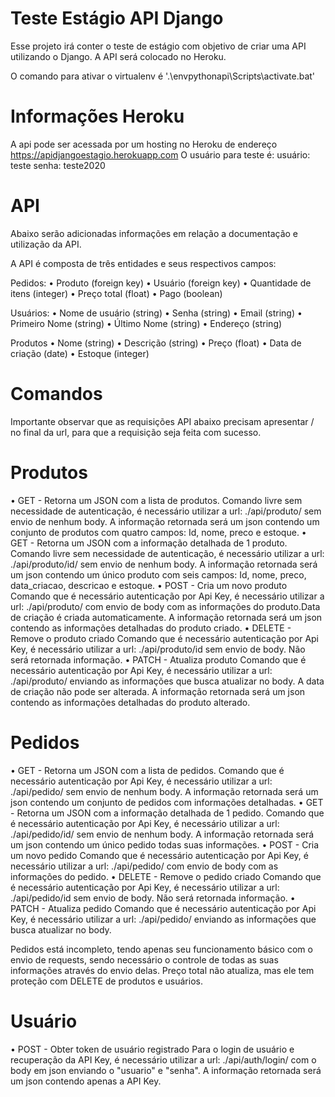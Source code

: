 # Teste Estágio API Django

Esse projeto irá conter o teste de estágio com objetivo de criar uma API utilizando o Django.
A API será colocado no Heroku.

O comando para ativar o virtualenv é '.\envpythonapi\Scripts\activate.bat'

# Informações Heroku

A api pode ser acessada por um hosting no Heroku de endereço https://apidjangoestagio.herokuapp.com
O usuário para teste é:
usuário: teste
senha: teste2020

# API

Abaixo serão adicionadas informações em relação a documentação e utilização da API.

A API é composta de três entidades e seus respectivos campos:


Pedidos:
• Produto (foreign key)
• Usuário (foreign key)
• Quantidade de itens (integer)
• Preço total (float)
• Pago (boolean)


Usuários:
• Nome de usuário (string)
• Senha (string)
• Email (string)
• Primeiro Nome (string)
• Último Nome (string)
• Endereço (string)


Produtos
• Nome (string)
• Descrição (string)
• Preço (float)
• Data de criação (date)
• Estoque (integer)

# Comandos

Importante observar que as requisições API abaixo precisam apresentar / no final da url, para que a requisição seja feita com sucesso.

# Produtos

• GET - Retorna um JSON com a lista de produtos.
Comando livre sem necessidade de autenticação, é necessário utilizar a url:
./api/produto/ sem envio de nenhum body.
A informação retornada será um json contendo um conjunto de produtos com quatro campos: Id, nome, preco e estoque.
• GET - Retorna um JSON com a informação detalhada de 1 produto.
Comando livre sem necessidade de autenticação, é necessário utilizar a url:
./api/produto/id/ sem envio de nenhum body.
A informação retornada será um json contendo um único produto com seis campos: Id, nome, preco, data_criacao, descricao e estoque.
• POST - Cria um novo produto
Comando que é necessário autenticação por Api Key, é necessário utilizar a url:
./api/produto/ com envio de body com as informações do produto.Data de criação é criada automaticamente.
A informação retornada será um json contendo as informações detalhadas do produto criado.
• DELETE - Remove o produto criado
Comando que é necessário autenticação por Api Key, é necessário utilizar a url:
./api/produto/id sem envio de body.
Não será retornada informação.
• PATCH - Atualiza produto
Comando que é necessário autenticação por Api Key, é necessário utilizar a url:
./api/produto/ enviando as informações que busca atualizar no body. A data de criação não pode ser alterada.
A informação retornada será um json contendo as informações detalhadas do produto alterado.


# Pedidos

• GET - Retorna um JSON com a lista de pedidos.
Comando que é necessário autenticação por Api Key, é necessário utilizar a url:
./api/pedido/ sem envio de nenhum body.
A informação retornada será um json contendo um conjunto de pedidos com informações detalhadas.
• GET - Retorna um JSON com a informação detalhada de 1 pedido.
Comando que é necessário autenticação por Api Key, é necessário utilizar a url:
./api/pedido/id/ sem envio de nenhum body.
A informação retornada será um json contendo um único pedido todas suas informações.
• POST - Cria um novo pedido
Comando que é necessário autenticação por Api Key, é necessário utilizar a url:
./api/pedido/ com envio de body com as informações do pedido.
• DELETE - Remove o pedido criado
Comando que é necessário autenticação por Api Key, é necessário utilizar a url:
./api/pedido/id sem envio de body.
Não será retornada informação.
• PATCH - Atualiza pedido
Comando que é necessário autenticação por Api Key, é necessário utilizar a url:
./api/pedido/ enviando as informações que busca atualizar no body. 

Pedidos está incompleto, tendo apenas seu funcionamento básico com o envio de requests, sendo necessário o controle de todas as suas informações através do envio delas.
Preço total não atualiza, mas ele tem proteção com DELETE de produtos e usuários.



# Usuário

• POST - Obter token de usuário registrado
Para o login de usuário e recuperação da API Key, é necessário utilizar a url:
./api/auth/login/ com o body em json enviando o "usuario" e "senha".
A informação retornada será um json contendo apenas a API Key.
